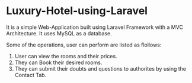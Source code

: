 # Luxury-Hotel-using-Laravel

It is a simple Web-Application built using Laravel Framework with a MVC Architecture.
It uses MySQL as a database.

Some of the operations, user can perform are listed as flollows:
  1. User can view the rooms and their prices. 
  2. They can Book their desired rooms.
  3. They can submit their doubts and questions to authorites by using the Contact Tab.

